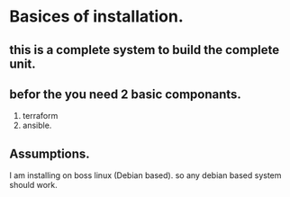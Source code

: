# Basices of installation.

## this is a complete system to build the complete unit.
## befor the you need 2 basic componants.
1. terraform
2. ansible.

## Assumptions.
I am installing on boss linux (Debian based). so any debian based system should work.

